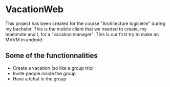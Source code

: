 # VacationWeb

This project has been created for the course "Architecture logicielle" during my bachelor.
This is the mobile client that we needed to create, my teammate and I, for a "vacation manager".
This is our first try to make an MVVM in android

## Some of the functionnalities

- Create a vacation (so like a group trip)
- Invite people inside the group
- Have a tchat in the group
